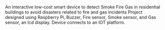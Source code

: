 An interactive low-cost smart device to detect Smoke Fire Gas in residential buildings to avoid disasters related to fire and gas incidents
Project designed using Raspberry Pi, Buzzer, Fire sensor, Smoke sensor, and Gas sensor, an lcd display. 
Device connects to an IOT platform.